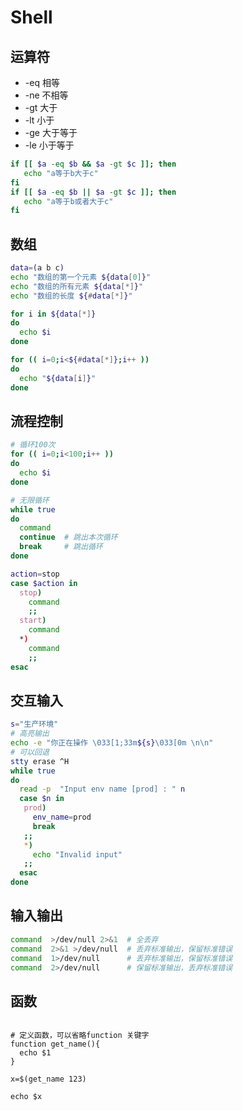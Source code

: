 # Shell

## 运算符

- -eq  相等
- -ne  不相等
- -gt  大于
- -lt  小于
- -ge  大于等于
- -le  小于等于

```bash
if [[ $a -eq $b && $a -gt $c ]]; then
   echo "a等于b大于c"
fi
if [[ $a -eq $b || $a -gt $c ]]; then
   echo "a等于b或者大于c"
fi
```

## 数组

```bash
data=(a b c)
echo "数组的第一个元素 ${data[0]}"
echo "数组的所有元素 ${data[*]}"
echo "数组的长度 ${#data[*]}"

for i in ${data[*]}
do
  echo $i
done

for (( i=0;i<${#data[*]};i++ ))
do
  echo "${data[i]}"
done
```

## 流程控制

```bash
# 循环100次
for (( i=0;i<100;i++ ))
do
  echo $i
done

# 无限循环
while true
do
  command
  continue  # 跳出本次循环
  break     # 跳出循环
done

action=stop
case $action in
  stop)
    command
    ;;
  start)
    command
  *)
    command  
    ;;
esac

```

## 交互输入

```bash
s="生产环境"
# 高亮输出
echo -e "你正在操作 \033[1;33m${s}\033[0m \n\n"
# 可以回退
stty erase ^H
while true
do
  read -p  "Input env name [prod] : " n
  case $n in
   prod)
     env_name=prod
     break
   ;;
   *)
     echo "Invalid input"
   ;;
  esac
done
```

## 输入输出

```bash
command  >/dev/null 2>&1  # 全丢弃
command  2>&1 >/dev/null  # 丢弃标准输出，保留标准错误
command  1>/dev/null      # 丢弃标准输出，保留标准错误
command  2>/dev/null      # 保留标准输出，丢弃标准错误
```

## 函数

```shell

# 定义函数，可以省略function 关键字
function get_name(){
  echo $1
}

x=$(get_name 123)

echo $x
```